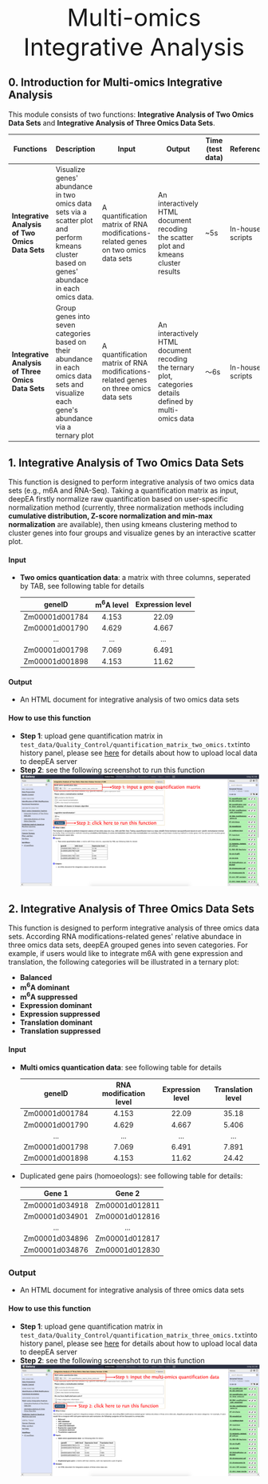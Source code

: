 <div align='center' ><font size='70'>Multi-omics Integrative Analysis</font></div>

## 0. Introduction for Multi-omics Integrative Analysis

This module consists of two functions: **Integrative Analysis of Two Omics Data Sets** and **Integrative Analysis of Three Omics Data Sets**.

| **Functions**                                     | **Description**                                              | **Input**                                                    | **Output**                                                   | Time  (test data) | **Reference**    |
| ------------------------------------------------- | ------------------------------------------------------------ | ------------------------------------------------------------ | ------------------------------------------------------------ | ----------------- | ---------------- |
| **Integrative Analysis of Two Omics Data Sets**   | Visualize genes' abundance in two omics data sets via a scatter plot and perform kmeans cluster based on genes' abundace in each omics data. | A quantification matrix of RNA modifications-related genes on two omics data sets | An interactively HTML document recoding the scatter plot and kmeans cluster results | ~5s               | In-house scripts |
| **Integrative Analysis of Three Omics Data Sets** | Group genes into seven categories based on their abundance in each omics data sets and visualize each gene's abundance via a ternary plot | A quantification matrix of RNA modifications-related genes on three omics data sets | An interactively HTML document recoding the ternary plot, categories details defined by multi-omics data | ～6s              | In-house scripts |



## 1. **Integrative Analysis of Two Omics Data Sets**

This function is designed to perform integrative analysis of two omics data sets (e.g., m6A and RNA-Seq). Taking a quantification matrix as input, deepEA firstly normalize raw quantification based on user-specific normalization method (currently, three normalization methods including **cumulative distribution, Z-score normalization and min-max normalization** are available), then using kmeans clustering method to cluster genes into four groups and visualize genes by an interactive scatter plot.

#### Input

- **Two omics quantication data**: a matrix with three columns, seperated by TAB, see following table for details

  |   **geneID**   | **m<sup>6</sup>A level** | **Expression level** |
  | :------------: | :----------------------: | :------------------: |
  | Zm00001d001784 |          4.153           |        22.09         |
  | Zm00001d001790 |          4.629           |        4.667         |
  |      ...       |           ...            |         ...          |
  | Zm00001d001798 |          7.069           |        6.491         |
  | Zm00001d001898 |          4.153           |        11.62         |

#### Output

- An HTML document for integrative analysis of two omics data sets

#### How to use this function

- **Step 1**: upload gene quantification matrix in `test_data/Quality_Control/quantification_matrix_two_omics.txt`into history panel, please see <a href="https://deepea.nwafu.edu.cn/static/tutorial/2-Quality%20Control.html" target="_blank">here</a> for details about how to upload local data to deepEA server
- **Step 2**: see the following screenshot to run this function
![5-1](../assets/img/5-1.png)

## 2. Integrative Analysis of Three Omics Data Sets

This function is designed to perform integrative analysis of three omics data sets. According RNA modifications-related genes' relative abundace in three omics data sets, deepEA grouped genes into seven categories. For example, if users would like to integrate m6A with gene expression and translation, the following categories will be illustrated in a ternary plot:
  - **Balanced**
  - **m<sup>6</sup>A dominant**
  - **m<sup>6</sup>A suppressed**
  - **Expression dominant**
  - **Expression suppressed**
  - **Translation dominant**
  - **Translation suppressed**

#### Input

- **Multi omics quantication data**: see following table for details

  | **geneID**     | **RNA modification level** | **Expression level** | **Translation level** |
  | :------------: | :------------------------------------: | :-------------------: | :---: |
  | Zm00001d001784 | 4.153                                  | 22.09                 | 35.18 |
  | Zm00001d001790 | 4.629                                  | 4.667                 | 5.406 |
  | ...            | ...                                    | ...                   | ...   |
  | Zm00001d001798 | 7.069                                  | 6.491                 | 7.891 |
  | Zm00001d001898 | 4.153                                  | 11.62                 | 24.42 |

- Duplicated gene pairs (homoeologs): see following table for details:

  |   **Gene 1**   |     Gene 2     |
  | :------------: | :------------: |
  | Zm00001d034918 | Zm00001d012811 |
  | Zm00001d034901 | Zm00001d012816 |
  |      ...       |      ...       |
  | Zm00001d034896 | Zm00001d012817 |
  | Zm00001d034876 | Zm00001d012830 |

### Output

- An HTML document for integrative analysis of three omics data sets

#### How to use this function

- **Step 1**: upload gene quantification matrix in `test_data/Quality_Control/quantification_matrix_three_omics.txt`into history panel, please see <a href="https://deepea.nwafu.edu.cn/static/tutorial/2-Quality%20Control.html" target="_blank">here</a> for details about how to upload local data to deepEA server
- **Step 2**: see the following screenshot to run this function![5-2](../assets/img/5-2.png)
